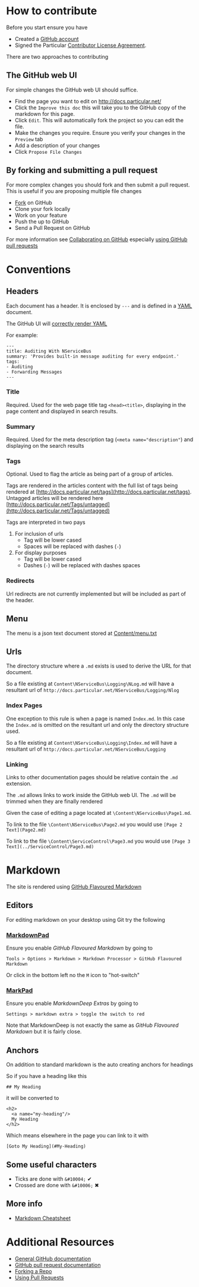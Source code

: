 # How to contribute

Before you start ensure you have

 *  Created a [GitHub account](https://github.com/signup/free)
 *  Signed the Particular [Contributor License Agreement](http://www.particular.net/contributors-license-agreement-consent).

There are two approaches to contributing

## The GitHub web UI  

For simple changes the GitHub web UI should suffice.

 * Find the page you want to edit on http://docs.particular.net/
 * Click the `Improve this doc` this will take you to the GitHub copy of the markdown for this page.
 * Click `Edit`. This will automatically fork the project so you can edit the file.
 * Make the changes you require. Ensure you verify your changes in the `Preview` tab
 * Add a description of your changes
 * Click `Propose File Changes`

## By forking and submitting a pull request

For more complex changes you should fork and then submit a pull request. This is useful if you are proposing multiple file changes

 * [Fork](http://help.github.com/forking/) on GitHub
 * Clone your fork locally
 * Work on your feature
 * Push the up to GitHub
 * Send a Pull Request on GitHub

For more information see [Collaborating on GitHub](https://help.github.com/categories/63/articles) especially [using GitHub pull requests](https://help.github.com/articles/using-pull-requests) 

# Conventions

## Headers

Each document has a header. It is enclosed by `---` and is defined in a [YAML](http://en.wikipedia.org/wiki/YAML) document.

The GitHub  UI will [correctly render YAML](https://github.com/blog/1647-viewing-yaml-metadata-in-your-documents)

For example:

```
---
title: Auditing With NServiceBus
summary: 'Provides built-in message auditing for every endpoint.'
tags:
- Auditing
- Forwarding Messages
---
```

### Title

Required. Used for the web page title tag `<head><title>`, displaying in the page content and displayed in search results.

### Summary

Required. Used for the meta description tag (`<meta name="description"`) and displaying on the search results

### Tags

Optional. Used to flag the article as being part of a group of articles.

Tags are rendered in the articles content with the full list of tags being rendered at [http://docs.particular.net/tags](http://docs.particular.net/tags). Untagged articles will be rendered here [http://docs.particular.net/Tags/untagged](http://docs.particular.net/Tags/untagged)

Tags are interpreted in two pays 

1. For inclusion of urls
   * Tag will be lower cased
   * Spaces will be replaced with dashes (`-`) 
2. For display purposes 
   * Tag will be lower cased
   * Dashes (`-`) will be replaced with dashes spaces 

### Redirects

Url redirects are not currently implemented but will be included as part of the header.

## Menu

The menu is a json text document stored at [Content/menu.txt](Content/menu.txt)

## Urls

The directory structure where a `.md` exists is used to derive the URL for that document. 

So a file existing at `Content\NServiceBus\Logging\NLog.md` will have a resultant url of `http://docs.particular.net/NServiceBus/Logging/Nlog`

### Index Pages

One exception to this rule is when a page is named `Index.md`. In this case the `Index.md` is omitted on the resultant url and only the directory structure used.

So a file existing at `Content\NServiceBus\Logging\Index.md` will have a resultant url of `http://docs.particular.net/NServiceBus/Logging`

### Linking

Links to other documentation pages should be relative contain the `.md` extension. 

The `.md` allows links to work inside the GitHub web UI. The `.md` will be trimmed when they are finally rendered

Given the case of editing a page located at `\Content\NServiceBus\Page1.md`.

To link to the file `\Content\NServiceBus\Page2.md` you would use `[Page 2 Text](Page2.md)`

To link to the file `\Content\ServiceControl\Page3.md` you would use `[Page 3 Text](../ServiceControl/Page3.md)`

# Markdown

The site is rendered using [GitHub Flavoured Markdown](https://help.github.com/articles/github-flavored-markdown)

## Editors
For editing markdown on your desktop using Git try the following

### [MarkdownPad](http://markdownpad.com/)

Ensure you enable *GitHub Flavoured Markdown* by going to 

    Tools > Options > Markdown > Markdown Processor > GitHub Flavoured Markdown

Or click in the bottom left no the `M` icon to "hot-switch"  

### [MarkPad](http://code52.org/DownmarkerWPF/) 

Ensure you enable *MarkdownDeep Extras* by going to 

    Settings > markdown extra > toggle the switch to red

Note that MarkdownDeep is not exactly the same as *GitHub Flavoured Markdown* but it is fairly close.

## Anchors

On addition to standard markdown is the auto creating anchors for headings

So if you have a heading like this 

    ## My Heading

it will be converted to 

    <h2>
      <a name="my-heading"/>
      My Heading
    </h2>

Which means elsewhere in the page you can link to it with  

    [Goto My Heading](#My-Heading)

## Some useful characters

 * Ticks are done with `&#10004;` &#10004;
 * Crossed are done with `&#10006;` &#10006;

## More info
 
 * [Markdown Cheatsheet](https://github.com/adam-p/markdown-here/wiki/Markdown-Cheatsheet)

# Additional Resources

* [General GitHub documentation](http://help.github.com/)
* [GitHub pull request documentation](http://help.github.com/send-pull-requests/)
* [Forking a Repo](https://help.github.com/articles/fork-a-repo)
* [Using Pull Requests](https://help.github.com/articles/using-pull-requests)
